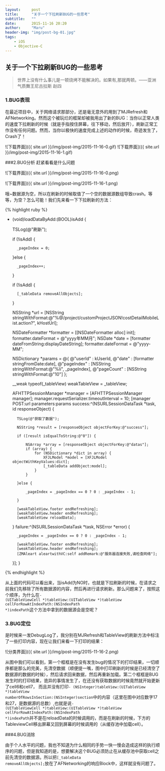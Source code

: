 ```yaml
---
layout:     post
title:      "关于一个下拉刷新BUG的一些思考"
subtitle:   ""
date:       2015-11-16 20:20
author:     "Maru"
header-img: "img/post-bg-01.jpg"
tags:
    - iOS
    - Objective-C
---
```


## 关于一个下拉刷新BUG的一些思考

>世界上没有什么事儿是一顿烧烤不能解决的。如果有,那就两顿。——亚洲气质舞王尼古拉斯 赵四

### 1.BUG表现
在最近项目中，关于网络请求那部分，还是毫无意外的用到了MJRefresh和AFNetworking。然而这个被玩烂的框架却被我用出了新的BUG：当你以正常人类的速度下拉刷新的时候（就是手指按住屏幕，往下移动，然后放开），刷新正常工作没有任何问题。然而，当你以极快的速度完成上述的动作的时候，奇迹发生了，Crash了！

![下载界面]({{ site.url }}/img/post-img/2015-11-16-0.gif)
![下载界面]({{ site.url }}/img/post-img/2015-11-16-1.gif)


###2.BUG分析
赶紧看看是什么问题

![下载界面]({{ site.url }}/img/post-img/2015-11-16-0.png)

![下载界面]({{ site.url }}/img/post-img/2015-11-16-1.png)

哦~数据源为空，所以在刷新的时候取值了一个空的数据源数组导致crash。等等，为空？怎么可能！我们先来看一下下拉刷新的方法：

{% highlight ruby %}

- (void)loadDataByAdd:(BOOL)isAdd {
    
    TSLog(@"刷新");

    if (!isAdd) {
        
        _pageIndex = 0;
    }else {
        
        _pageIndex++;
    }
    
    if (!isAdd) {
        
        [_tableData removeAllObjects];
    }
    
    NSString *url = [NSString stringWithFormat:@"%@/project/customProjectJSON!costDetailMobileList.action?", kHostUrl];

    NSDateFormatter *formatter = [[NSDateFormatter alloc] init];
    formatter.dateFormat = @"yyyy年MM月";
    NSDate *date = [formatter dateFromString:displayDateString];
    formatter.dateFormat = @"yyyy-MM";
    
    NSDictionary *params = @{
                             @"userId" : kUserId,
                             @"date"   : [formatter stringFromDate:date],
                             @"pageIndex" : [NSString stringWithFormat:@"%li", _pageIndex],
                             @"pageCount" : [NSString stringWithFormat:@"10"]
                             };
    
    __weak typeof(_tableView) weakTableView = _tableView;
    
    AFHTTPSessionManager *manager = [AFHTTPSessionManager manager];
    manager.requestSerializer.timeoutInterval = 10;
    [manager POST:url parameters:params success:^(NSURLSessionDataTask *task, id responseObject) {
        
        TSLog(@"获取了数据");

        NSString *result = [responseObject objectForKey:@"success"];
        
        if ([result isEqualToString:@"0"]) {

            NSArray *array = [responseObject objectForKey:@"datas"];
            if (array) {
                for (NSDictionary *dict in array) {
                    XFJLModel *model = [XFJLModel objectWithKeyValues:dict];
                    [_tableData addObject:model];
                }
            }

        }else {

            _pageIndex = _pageIndex == 0 ? 0 : _pageIndex - 1;
            
        }

        [weakTableView.footer endRefreshing];
        [weakTableView.header endRefreshing];
        [weakTableView reloadData];


    } failure:^(NSURLSessionDataTask *task, NSError *error) {
        
        _pageIndex = _pageIndex == 0 ? 0 : _pageIndex - 1;
        
        [weakTableView.footer endRefreshing];
        [weakTableView.header endRefreshing];
        [ZMAleart aleartwithVC:self addRemark:@"服务器连接失败,请检查网络"];
    }];
}


{% endhighlight %}

从上面的代码可以看出来，当isAdd为NO时，也就是下拉刷新的时候，在请求之前我们先移除了所有数据源的内容，然后再进行请求刷新。那么问题来了，按照这个顺序，为什么在<code>- (UITableViewCell *)tableView:(UITableView *)tableView cellForRowAtIndexPath:(NSIndexPath *)indexPath</code>这个方法中拿到的数据源会是空呢？


### 3.BUG定位

是时候来一发DebugLog了，我分别在MJRefresh和TableView的刷新方法中标注了一些打印内容，现在让我们来看一下打印的结果：

![分类界面]({{ site.url }}/img/post-img/2015-11-16-2.png)

从图中我们可以看到，第一个框框是在没有发生bug的情况下的打印结果，一切顺序都是那么的完美，先清空数据（顺便提一嘴，图中打印刷新的时候是已经清空了数据源的数据的时候），然后请求回来数据，然后再重新加载。第二个框框是BUG发生时的打印结果，诡异的事情发生了，在还没有获取数据的时候竟然就开始更新了cell6和cell7， 而且并没有打印<code>- (NSInteger)tableView:(UITableView *)tableView numberOfRowsInSection:(NSInteger)section</code>中的内容（这里在图中对应数字17和27，是数据源的总数）,也就是说<code>- (UITableViewCell *)tableView:(UITableView *)tableView cellForRowAtIndexPath:(NSIndexPath *)indexPath</code>并不是在reloadData的时候调用的，而是在刷新的时候，下方的TableviewCell移出屏幕又回到屏幕的时候调用的（从缓存池中加载cell）。

###4.BUG消除

由于个人水平的问题，我也不知道为什么相同的手势一快一慢会造成这样的执行顺序的问题，但是我知道的是，想要解决这个BUG必须防止在从缓存池中获取cell之前先清空的数据源。所以把<code>[_tableData removeAllObjects];</code>放在了AFNetworking的响应Block中，这样就没有问题了。
